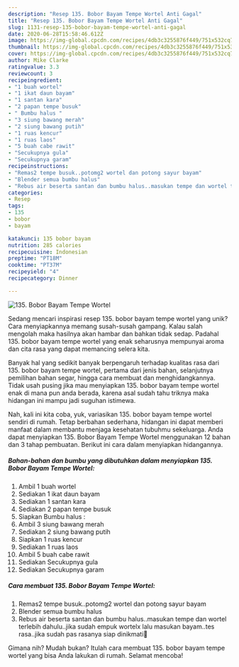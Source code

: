 ```yaml
---
description: "Resep 135. Bobor Bayam Tempe Wortel Anti Gagal"
title: "Resep 135. Bobor Bayam Tempe Wortel Anti Gagal"
slug: 1131-resep-135-bobor-bayam-tempe-wortel-anti-gagal
date: 2020-06-28T15:58:46.612Z
image: https://img-global.cpcdn.com/recipes/4db3c3255876f449/751x532cq70/135-bobor-bayam-tempe-wortel-foto-resep-utama.jpg
thumbnail: https://img-global.cpcdn.com/recipes/4db3c3255876f449/751x532cq70/135-bobor-bayam-tempe-wortel-foto-resep-utama.jpg
cover: https://img-global.cpcdn.com/recipes/4db3c3255876f449/751x532cq70/135-bobor-bayam-tempe-wortel-foto-resep-utama.jpg
author: Mike Clarke
ratingvalue: 3.3
reviewcount: 3
recipeingredient:
- "1 buah wortel"
- "1 ikat daun bayam"
- "1 santan kara"
- "2 papan tempe busuk"
- " Bumbu halus "
- "3 siung bawang merah"
- "2 siung bawang putih"
- "1 ruas kencur"
- "1 ruas laos"
- "5 buah cabe rawit"
- "Secukupnya gula"
- "Secukupnya garam"
recipeinstructions:
- "Remas2 tempe busuk..potomg2 wortel dan potong sayur bayam"
- "Blender semua bumbu halus"
- "Rebus air beserta santan dan bumbu halus..masukan tempe dan wortel terlebih dahulu..jika sudah empuk wortelx lalu masukan bayam..tes rasa..jika sudah pas rasanya siap dinikmati🥰"
categories:
- Resep
tags:
- 135
- bobor
- bayam

katakunci: 135 bobor bayam 
nutrition: 285 calories
recipecuisine: Indonesian
preptime: "PT18M"
cooktime: "PT37M"
recipeyield: "4"
recipecategory: Dinner

---
```



![135. Bobor Bayam Tempe Wortel](https://img-global.cpcdn.com/recipes/4db3c3255876f449/751x532cq70/135-bobor-bayam-tempe-wortel-foto-resep-utama.jpg)

Sedang mencari inspirasi resep 135. bobor bayam tempe wortel yang unik? Cara menyiapkannya memang susah-susah gampang. Kalau salah mengolah maka hasilnya akan hambar dan bahkan tidak sedap. Padahal 135. bobor bayam tempe wortel yang enak seharusnya mempunyai aroma dan cita rasa yang dapat memancing selera kita.

Banyak hal yang sedikit banyak berpengaruh terhadap kualitas rasa dari 135. bobor bayam tempe wortel, pertama dari jenis bahan, selanjutnya pemilihan bahan segar, hingga cara membuat dan menghidangkannya. Tidak usah pusing jika mau menyiapkan 135. bobor bayam tempe wortel enak di mana pun anda berada, karena asal sudah tahu triknya maka hidangan ini mampu jadi suguhan istimewa.




Nah, kali ini kita coba, yuk, variasikan 135. bobor bayam tempe wortel sendiri di rumah. Tetap berbahan sederhana, hidangan ini dapat memberi manfaat dalam membantu menjaga kesehatan tubuhmu sekeluarga. Anda dapat menyiapkan 135. Bobor Bayam Tempe Wortel menggunakan 12 bahan dan 3 tahap pembuatan. Berikut ini cara dalam menyiapkan hidangannya.

<!--inarticleads1-->

##### Bahan-bahan dan bumbu yang dibutuhkan dalam menyiapkan 135. Bobor Bayam Tempe Wortel:

1. Ambil 1 buah wortel
1. Sediakan 1 ikat daun bayam
1. Sediakan 1 santan kara
1. Sediakan 2 papan tempe busuk
1. Siapkan  Bumbu halus :
1. Ambil 3 siung bawang merah
1. Sediakan 2 siung bawang putih
1. Siapkan 1 ruas kencur
1. Sediakan 1 ruas laos
1. Ambil 5 buah cabe rawit
1. Sediakan Secukupnya gula
1. Sediakan Secukupnya garam




<!--inarticleads2-->

##### Cara membuat 135. Bobor Bayam Tempe Wortel:

1. Remas2 tempe busuk..potomg2 wortel dan potong sayur bayam
1. Blender semua bumbu halus
1. Rebus air beserta santan dan bumbu halus..masukan tempe dan wortel terlebih dahulu..jika sudah empuk wortelx lalu masukan bayam..tes rasa..jika sudah pas rasanya siap dinikmati🥰




Gimana nih? Mudah bukan? Itulah cara membuat 135. bobor bayam tempe wortel yang bisa Anda lakukan di rumah. Selamat mencoba!
